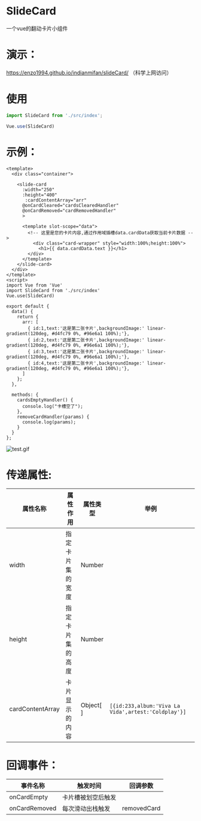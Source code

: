 # SlideCard
一个vue的翻动卡片小组件

# 演示：
https://enzo1994.github.io/indianmifan/slideCard/ （科学上网访问）

# 使用
```js
import SlideCard from './src/index';

Vue.use(SlideCard)
```

# 示例：
```vue
<template>
  <div class="container">

    <slide-card
      :width="250"
      :height="400"
       :cardContentArray="arr"
      @onCardCleared="cardsClearedHandler"
      @onCardRemoved="cardRemovedHandler"
      >
    
      <template slot-scope="data">
        <!-- 这里是您的卡片内容,通过作用域插槽data.cardData获取当前卡片数据 -->
          <div class="card-wrapper" style="width:100%;height:100%">
            <h1>{{ data.cardData.text }}</h1>
        </div>
      </template>
    </slide-card>
  </div>
</template>
<script>
import Vue from 'Vue'
import SlideCard from './src/index'
Vue.use(SlideCard)

export default {
  data() {
    return {
      arr: [
        { id:1,text:'这是第二张卡片',backgroundImage:' linear-gradient(120deg, #d4fc79 0%, #96e6a1 100%);'},
        { id:2,text:'这是第二张卡片',backgroundImage:' linear-gradient(120deg, #d4fc79 0%, #96e6a1 100%);'},
        { id:3,text:'这是第二张卡片',backgroundImage:' linear-gradient(120deg, #d4fc79 0%, #96e6a1 100%);'},
        { id:4,text:'这是第二张卡片',backgroundImage:' linear-gradient(120deg, #d4fc79 0%, #96e6a1 100%);'},
      ]
    };
  },

  methods: {
    cardsEmptyHandler() {
      console.log("卡槽空了");
    },
    removeCardHandler(params) {
      console.log(params);
    }
  }
};

```
![test.gif](https://i.loli.net/2019/12/16/bPlCLyrpjnV8KWg.gif)
# 传递属性:
|属性名称|属性作用|属性类型|举例|
|--|--|--|--|
|width|指定卡片集的宽度|Number|
|height|指定卡片集的高度|Number|
|cardContentArray|卡片显示的内容|Object[ ]|`[{id:233,album:'Viva La Vida',artest:'Coldplay'}]`|

# 回调事件：
|事件名称|触发时间|回调参数|
|--|--|--|
|onCardEmpty|卡片槽被划空后触发||
|onCardRemoved|每次滑动出栈触发|removedCard|



